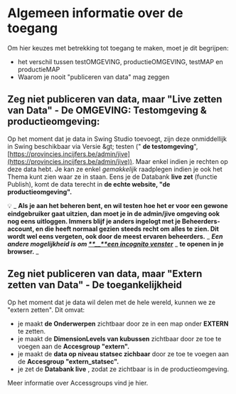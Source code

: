 # Algemeen informatie over de toegang

Om hier keuzes met betrekking tot toegang te maken, moet je dit begrijpen:

- het verschil tussen testOMGEVING, productieOMGEVING, testMAP en productieMAP
- Waarom je nooit &quot;publiceren van data&quot; mag zeggen

## Zeg niet publiceren van data, maar &quot;Live zetten van Data&quot; - De OMGEVING: Testomgeving &amp; productieomgeving:

Op het moment dat je data in Swing Studio toevoegt, zijn deze onmiddellijk in Swing beschikbaar via Versie \&gt; testen (&quot; **de testomgeving**&quot;, [https://provincies.incijfers.be/admin/jive](https://provincies.incijfers.be/admin/jive)). Maar enkel indien je rechten op deze data hebt.
 Je kan ze enkel _gemakkelijk_ raadplegen indien je ook het Thema kunt zien waar ze in staan.
 Eens je de Databank  **live zet**  (functie Publish), komt de data terecht in **de echte website, &quot;de productieomgeving&quot;.**

:bulb: _ **Als je aan het beheren bent, en wil testen hoe het er voor een gewone eindgebruiker gaat uitzien, dan moet je in de admin/jive omgeving ook nog eens uitloggen. Immers blijf je anders ingelogt met je Beheerders-account, en die heeft normaal gezien steeds recht om alles te zien. Dit wordt wel eens vergeten, ook door de meest ervaren beheerders.** _ _**Een andere mogelijkheid is om [**__**een incognito venster](**__**https://computertotaal.nl/artikelen/apps-software/zo-gebruik-je-de-privemodus-van-je-browser-68972/)**_ _ **te openen in je browser.** _

## Zeg niet publiceren van data, maar &quot;Extern zetten van Data&quot; - De toegankelijkheid

Op het moment dat je data wil delen met de hele wereld, kunnen we ze &quot;extern zetten&quot;. Dit omvat:

- je maakt **de Onderwerpen** zichtbaar door ze in een map onder **EXTERN** te zetten.
- je maakt de **DimensionLevels van kubussen** zichtbaar door ze toe te voegen aan de **Accesgroup &quot;extern&quot;.**
- je maakt de **data op niveau statsec zichbaar** door ze toe te voegen aan de **Accesgroup &quot;extern\_statsec&quot;.**
- je zet de **Databank live** , zodat ze zichtbaar is in de productieomgeving.

Meer informatie over Accessgroups vind je hier.